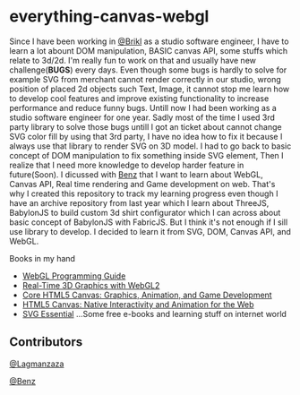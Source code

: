 # everything-canvas-webgl

Since I have been working in [@Brikl](https://www.github.com/brikl) as a studio software engineer, I have to learn a lot abount DOM manipulation, BASIC canvas API, some stuffs which relate to 3d/2d. I'm really fun to work on that and usually have new challenge(**BUGS**) every days. Even though some bugs is hardly to solve for example SVG from merchant cannot render correctly in our studio, wrong position of placed 2d objects such Text, Image, it cannot stop me learn how to develop cool features and improve existing functionality to increase performance and reduce funny bugs. Untill now I had been working as a studio software engineer for one year. Sadly most of the time I used 3rd party library to solve those bugs untill I got an ticket about cannot change SVG color fill by using that 3rd party, I have no idea how to fix it because I always use that library to render SVG on 3D model. I had to go back to basic concept of DOM manipulation to fix something inside SVG element, Then I realize that I need more knowledge to develop harder feature in future(Soon). I dicussed with [Benz](https://github.com/benzdechapon) that I want to learn about WebGL, Canvas API, Real time rendering and Game development on web. That's why I created this repository to track my learning progress even though I have an archive repository from last year which I learn about ThreeJS, BabylonJS to build custom 3d shirt configurator which I can across about basic concept of BabylonJS with FabricJS. But I think it's not enough if I sill use library to develop. I decided to learn it from SVG, DOM, Canvas API, and WebGL.

Books in my hand

- [WebGL Programming Guide](https://www.amazon.com/WebGL-Programming-Guide-Interactive-Graphics/dp/0321902920)
- [Real-Time 3D Graphics with WebGL2](https://www.amazon.com/Real-Time-Graphics-WebGL-interactive-applications-ebook/dp/B07GVNQLH5)
- [Core HTML5 Canvas: Graphics, Animation, and Game Development](https://www.amazon.com/Core-HTML5-Canvas-Animation-Development/dp/0132761610)
- [HTML5 Canvas: Native Interactivity and Animation for the Web](https://www.amazon.com/HTML5-Canvas-Native-Interactivity-Animation/dp/1449334989)
- [SVG Essential](https://www.amazon.com/SVG-Essentials-Producing-Scalable-Graphics/dp/1449374352)
  ...Some free e-books and learning stuff on internet world

## Contributors

[@Lagmanzaza](https://www.github.com/lagmanzaza)

[@Benz](https://github.com/benzdechapon)
